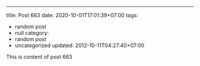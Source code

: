 ---
title: Post 663
date: 2020-10-01T17:01:39+07:00
tags:
  - random post
  - null
category:
  - random post
  - uncategorized
updated: 2012-10-11T04:27:40+07:00

This is content of post 663